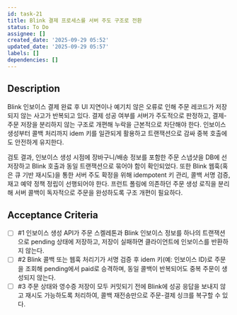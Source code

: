 ```yaml
---
id: task-21
title: Blink 결제 프로세스를 서버 주도 구조로 전환
status: To Do
assignee: []
created_date: '2025-09-29 05:52'
updated_date: '2025-09-29 05:57'
labels: []
dependencies: []
---
```


## Description

<!-- SECTION:DESCRIPTION:BEGIN -->
Blink 인보이스 결제 완료 후 UI 지연이나 예기치 않은 오류로 인해 주문 레코드가 저장되지 않는 사고가 반복되고 있다. 결제 성공 여부를 서버가 주도적으로 판정하고, 결제-주문 저장을 분리하지 않는 구조로 개편해 누락을 근본적으로 차단해야 한다. 인보이스 생성부터 콜백 처리까지 idem 키를 일관되게 활용하고 트랜잭션으로 감싸 중복 호출에도 안전하게 유지한다.

검토 결과, 인보이스 생성 시점에 장바구니/배송 정보를 포함한 주문 스냅샷을 DB에 선 저장하고 Blink 호출과 동일 트랜잭션으로 묶어야 함이 확인되었다. 또한 Blink 웹훅(혹은 큐 기반 재시도)을 통한 서버 주도 확정을 위해 idempotent 키 관리, 콜백 서명 검증, 재고 예약 정책 정립이 선행되어야 한다. 프런트 폴링에 의존하던 주문 생성 로직을 분리해 서버 콜백이 독자적으로 주문을 완성하도록 구조 개편이 필요하다.
<!-- SECTION:DESCRIPTION:END -->

## Acceptance Criteria
<!-- AC:BEGIN -->
- [ ] #1 인보이스 생성 API가 주문 스켈레톤과 Blink 인보이스 정보를 하나의 트랜잭션으로 pending 상태에 저장하고, 저장이 실패하면 클라이언트에 인보이스를 반환하지 않는다.
- [ ] #2 Blink 콜백 또는 웹훅 처리기가 서명 검증 후 idem 키(예: 인보이스 ID)로 주문을 조회해 pending에서 paid로 승격하며, 동일 콜백이 반복되어도 중복 주문이 생성되지 않는다.
- [ ] #3 주문 상태와 영수증 저장이 모두 커밋되기 전에 Blink에 성공 응답을 보내지 않고 재시도 가능하도록 처리하여, 콜백 재전송만으로 주문-결제 싱크를 복구할 수 있다.
<!-- AC:END -->
